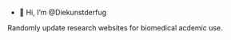 - 👋 Hi, I’m @Diekunstderfug

<!---
Diekunstderfug/Diekunstderfug is a ✨ special ✨ repository because its `README.md` (this file) appears on your GitHub profile.
You can click the Preview link to take a look at your changes.
--->

Randomly update research websites for biomedical acdemic use.
